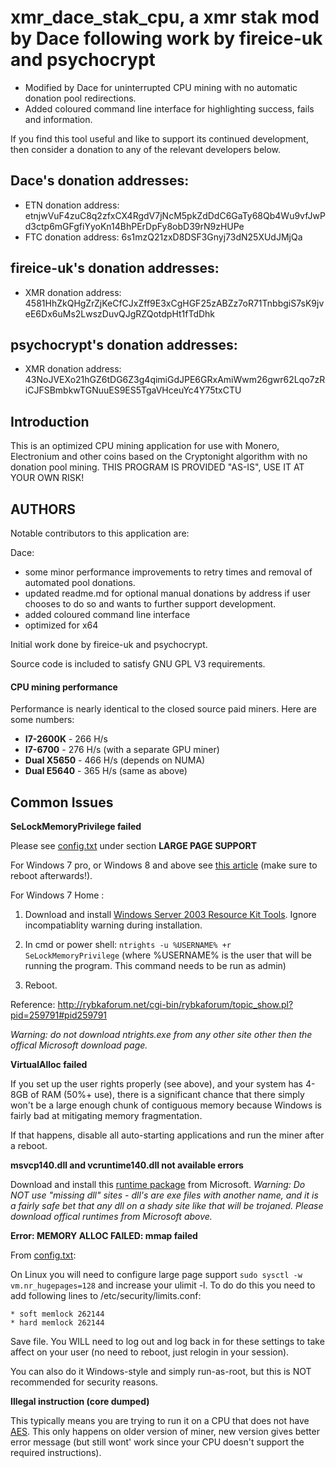 # xmr_dace_stak_cpu, a xmr stak mod by Dace following work by fireice-uk and psychocrypt 
- Modified by Dace for uninterrupted CPU mining with no automatic donation pool redirections.
- Added coloured command line interface for highlighting success, fails and information.

If you find this tool useful and like to support its continued development, then consider a donation to any of the relevant developers below.

## Dace's donation addresses:
* ETN donation address: etnjwVuF4zuC8q2zfxCX4RgdV7jNcM5pkZdDdC6GaTy68Qb4Wu9vfJwPd3ctp6mGFgfiYyoKn14BhPErDpFy8obD39rN9zHUPe
* FTC donation address: 6s1mzQ21zxD8DSF3Gnyj73dN25XUdJMjQa

## fireice-uk's donation addresses:
* XMR donation address: 4581HhZkQHgZrZjKeCfCJxZff9E3xCgHGF25zABZz7oR71TnbbgiS7sK9jveE6Dx6uMs2LwszDuvQJgRZQotdpHt1fTdDhk

## psychocrypt's donation addresses:
* XMR donation address: 43NoJVEXo21hGZ6tDG6Z3g4qimiGdJPE6GRxAmiWwm26gwr62Lqo7zRiCJFSBmbkwTGNuuES9ES5TgaVHceuYc4Y75txCTU

## Introduction

This is an optimized CPU mining application for use with Monero, Electronium and other coins based on the Cryptonight algorithm with no donation pool mining.
THIS PROGRAM IS PROVIDED "AS-IS", USE IT AT YOUR OWN RISK!

## AUTHORS

Notable contributors to this application are:

Dace: 
- some minor performance improvements to retry times and removal of automated pool donations.
- updated readme.md for optional manual donations by address if user chooses to do so and wants to further support development.
- added coloured command line interface
- optimized for x64

Initial work done by fireice-uk and psychocrypt.

Source code is included to satisfy GNU GPL V3 requirements.

#### CPU mining performance 
Performance is nearly identical to the closed source paid miners. Here are some numbers:

* **I7-2600K** - 266 H/s
* **I7-6700** - 276 H/s (with a separate GPU miner)
* **Dual X5650** - 466 H/s (depends on NUMA)
* **Dual E5640** - 365 H/s (same as above)

## Common Issues

**SeLockMemoryPrivilege failed**

Please see [config.txt](config.txt) under section **LARGE PAGE SUPPORT**

For Windows 7 pro, or Windows 8 and above see [this article](https://msdn.microsoft.com/en-gb/library/ms190730.aspx)  (make sure to reboot afterwards!).

For Windows 7 Home :

1) Download and install [Windows Server 2003 Resource Kit Tools](https://www.microsoft.com/en-us/download/details.aspx?id=17657).  Ignore incompatiablity warning during installation.

2) In cmd or power shell: `ntrights -u %USERNAME% +r SeLockMemoryPrivilege`  (where %USERNAME% is the user that will be running the program.  This command needs to be run as admin)

3) Reboot.

Reference: http://rybkaforum.net/cgi-bin/rybkaforum/topic_show.pl?pid=259791#pid259791

*Warning: do not download ntrights.exe from any other site other then the offical Microsoft download page.*

**VirtualAlloc failed**

If you set up the user rights properly (see above), and your system has 4-8GB of RAM (50%+ use), there is a significant chance that there simply won't be a large enough chunk of contiguous memory because Windows is fairly bad at mitigating memory fragmentation.

If that happens, disable all auto-starting applications and run the miner after a reboot.

**msvcp140.dll and vcruntime140.dll not available errors**

Download and install this [runtime package](https://go.microsoft.com/fwlink/?LinkId=746572) from Microsoft.  *Warning: Do NOT use "missing dll" sites - dll's are exe files with another name, and it is a fairly safe bet that any dll on a shady site like that will be trojaned.  Please download offical runtimes from Microsoft above.*


**Error: MEMORY ALLOC FAILED: mmap failed**

From [config.txt](config.txt):

On Linux you will need to configure large page support `sudo sysctl -w vm.nr_hugepages=128` and increase your
ulimit -l. To do do this you need to add following lines to /etc/security/limits.conf:

    * soft memlock 262144
    * hard memlock 262144
    
Save file.  You WILL need to log out and log back in for these settings to take affect on your user (no need to reboot, just relogin in your session).
   
You can also do it Windows-style and simply run-as-root, but this is NOT recommended for security reasons.

**Illegal instruction (core dumped)**

This typically means you are trying to run it on a CPU that does not have [AES](https://en.wikipedia.org/wiki/AES_instruction_set).  This only happens on older version of miner, new version gives better error message (but still wont' work since your CPU doesn't support the required instructions).
